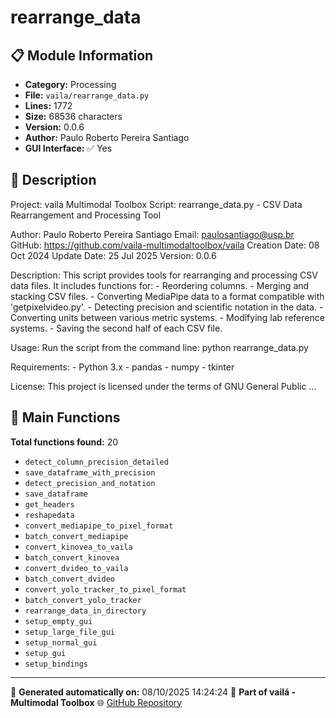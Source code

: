 # rearrange_data

## 📋 Module Information

- **Category:** Processing
- **File:** `vaila/rearrange_data.py`
- **Lines:** 1772
- **Size:** 68536 characters
- **Version:** 0.0.6
- **Author:** Paulo Roberto Pereira Santiago
- **GUI Interface:** ✅ Yes

## 📖 Description


Project: vailá Multimodal Toolbox
Script: rearrange_data.py - CSV Data Rearrangement and Processing Tool

Author: Paulo Roberto Pereira Santiago
Email: paulosantiago@usp.br
GitHub: https://github.com/vaila-multimodaltoolbox/vaila
Creation Date: 08 Oct 2024
Update Date: 25 Jul 2025
Version: 0.0.6

Description:
    This script provides tools for rearranging and processing CSV data files.
    It includes functions for:
    - Reordering columns.
    - Merging and stacking CSV files.
    - Converting MediaPipe data to a format compatible with 'getpixelvideo.py'.
    - Detecting precision and scientific notation in the data.
    - Converting units between various metric systems.
    - Modifying lab reference systems.
    - Saving the second half of each CSV file.

Usage:
    Run the script from the command line:
        python rearrange_data.py

Requirements:
    - Python 3.x
    - pandas
    - numpy
    - tkinter

License:
    This project is licensed under the terms of GNU General Public ...

## 🔧 Main Functions

**Total functions found:** 20

- `detect_column_precision_detailed`
- `save_dataframe_with_precision`
- `detect_precision_and_notation`
- `save_dataframe`
- `get_headers`
- `reshapedata`
- `convert_mediapipe_to_pixel_format`
- `batch_convert_mediapipe`
- `convert_kinovea_to_vaila`
- `batch_convert_kinovea`
- `convert_dvideo_to_vaila`
- `batch_convert_dvideo`
- `convert_yolo_tracker_to_pixel_format`
- `batch_convert_yolo_tracker`
- `rearrange_data_in_directory`
- `setup_empty_gui`
- `setup_large_file_gui`
- `setup_normal_gui`
- `setup_gui`
- `setup_bindings`




---

📅 **Generated automatically on:** 08/10/2025 14:24:24
🔗 **Part of vailá - Multimodal Toolbox**
🌐 [GitHub Repository](https://github.com/vaila-multimodaltoolbox/vaila)
